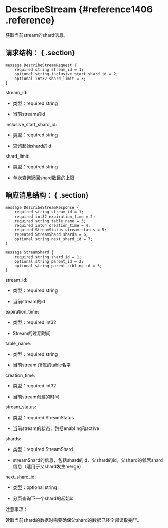 # DescribeStream {#reference1406 .reference}

获取当前stream的shard信息。

## 请求结构： { .section}

```language-pb
message DescribeStreamRequest {
    required string stream_id = 1;
    optional string inclusive_start_shard_id = 2;
    optional int32 shard_limit = 3;
}

```

stream\_id:

-   类型：required string

-   当前stream的id


inclusive\_start\_shard\_id:

-   类型：required string

-   查询起始shard的id


shard\_limit:

-   类型：required string

-   单次查询返回shard数目的上限


## 响应消息结构： { .section}

```language-pb
message DescribeStreamResponse {
    required string stream_id = 1;
    required int32 expiration_time = 2;
    required string table_name = 3;
    required int64 creation_time = 4;
    required StreamStatus stream_status = 5;
    repeated StreamShard shards = 6;
    optional string next_shard_id = 7;
}

message StreamShard {
    required string shard_id = 1;
    optional string parent_id = 2;
    optional string parent_sibling_id = 3;
}

```

stream\_id:

-   类型：required string

-   当前stream的id


expiration\_time:

-   类型：required int32

-   Stream的过期时间


table\_name:

-   类型：required string

-   当前stream 所属的table名字


creation\_time:

-   类型：required int32

-   当前stream创建的时间


stream\_status:

-   类型：required StreamStatus

-   当前stream的状态，包括enabling和active


shards:

-   类型：required StreamShard

-   streamShard的信息，包括shard的id，父shard的id，父shard的邻居shard信息（适用于父shard发生merge）


next\_shard\_id:

-   类型：optional string

-   分页查询下一个shard的起始id


注意事项：

读取当前shard的数据时需要确保父shard的数据已经全部读取完毕。

